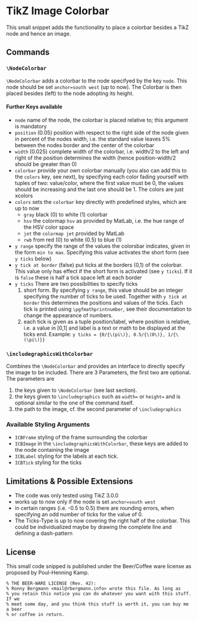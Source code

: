 # TikZ Image Colorbar

This small snippet adds the functionality to place a colorbar besides a 
TikZ node and hence an image.

## Commands

### `\NodeColorbar`
`\NodeColorbar` adds a colorbar to the node specifyed by the key `node`. This
node should be set `anchor=south west` (up to now). The Colorbar is then placed
besides (left) to the node adopting its height.

#### Further Keys available
* `node` name of the node, the colorbar is placed relative to; this argument
	is mandatory
* `position` (0.05) position with respect to the right side of the node given
	in percent of the nodes width,
		i.e. the standard value leaves 5% between the nodes border and the center
		of the colorbar
* `width` (0.025) complete width of the colorbar, i.e. width/2 to the left and
	right of the position determines the width (hence position-width/2 should be
	greater than 0)
* `colorbar` provide your own colorbar manually (you also can add this to the
	`colors` key, see next), by specifying each color fading yourself with tuples
	of two: value/color, where the first value must be 0, the values should be
	increasing and the last one should be 1. The colors are just xcolors
* `colors` sets the `colorbar` key directly with predefined styles, which are up
	to now
	* `gray` black (0) to white (1) colorbar
	* `hsv` the colormap `hsv` as provided by MatLab, i.e. the hue range of the
		HSV color space
	* `jet` the `colormap jet` provided by MatLab
	* `rwb` from red (0) to white (0.5) to blue (1)
* `y range` specify the range of the values the colorsbar indicates, given in
	the form `min to max`. Specifying this value activates the short form (see
	`y ticks` below)
* `y tick at border` (false) put ticks at the borders (0,1) of the colorbar.
	This value only has effect if the short form is activated (see `y ticks`). If
	it is `false` these is half a tick space left at each border
* `y ticks` There are two possibilities to specify ticks
	1. short form. By specifying `y range`, this value should be an integer
		specifying the number of ticks to be used. Together with `y tick at border`
		this determines the positions and values of the ticks. Each tick is
		printed using `\pgfmathprintnumber`, see their documentation to change the
		appearance of numbers.
	2. each tick is given as a tuple position/label, where position is relative,
		i.e. a value in [0,1] and label is a text or math to be displayed at the
		ticks end.
		Example: `y ticks = {0/{\(pi\)}, 0.5/{\(0\)}, 1/{\(\pi\)}}`

### `\includegraphicsWithColorbar`
Combines the `\NodeColorbar` and provides an interface to directly specify the
image to be included. There are 3 Parameters, the first two are optional. The
parameters are

1. the keys given to `\NodeColorbar` (see last section).
2. the keys given to `\includegraphics` such as `width=` or `height=` and is 
	optional similar to the one of the command itself.
3. the path to the image, cf. the second parameter of `\includegraphics`

### Available Styling Arguments
* `ICBFrame` styling of the frame surrounding the colorbar
* `ICBImage` in the `\includegraphicsWithColorbar`, these keys are added to the
	node containing the image
* `ICBLabel` styling for the labels at each tick.
* `ICBTick` styling for the ticks

## Limitations & Possible Extensions
* The code was only tested using TikZ 3.0.0
* works up to now only if the node is set `anchor=south west`
* in certain ranges (i.e. -0.5 to 0.5) there are rounding errors, when
	specifying an odd number of ticks for the value of 0.
* The Ticks-Type is up to now covering the right half of the colorbar. This could
be individualized maybe by drawing the complete line and defining a dash-pattern

## License
This small code snipped is published under the Beer/Coffee ware license as
proposed by Poul-Henning Kamp.

	% THE BEER-WARE LICENSE (Rev. 42):
	% Ronny Bergmann <mail@rbergmann.info> wrote this file. As long as
	% you retain this notice you can do whatever you want with this stuff. If we
	% meet some day, and you think this stuff is worth it, you can buy me a beer
	% or coffee in return.

